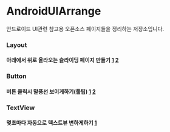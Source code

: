 # AndroidUIArrange
안드로이드 UI관련 참고용 오픈소스 페이지들을 정리하는 저장소입니다.

### Layout
#### 아래에서 위로 올라오는 슬라이딩 페이지 만들기 [1](https://github.com/rosenpin/fading-text-view) [2](https://gwynn.tistory.com/12)

### Button
#### 버튼 클릭시 말풍선 보이게하기(툴팁) [1](https://github.com/skydoves/Balloon) [2](https://androiddvlpr.com/android-tooltip-library/)

### TextView
#### 몇초마다 자동으로 텍스트뷰 변하게하기 [1](https://github.com/rosenpin/fading-text-view) 

